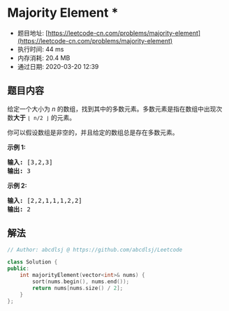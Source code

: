 # Majority Element *
- 题目地址: [https://leetcode-cn.com/problems/majority-element](https://leetcode-cn.com/problems/majority-element)
- 执行时间: 44 ms
- 内存消耗: 20.4 MB
- 通过日期: 2020-03-20 12:39

## 题目内容
<p>给定一个大小为 <em>n </em>的数组，找到其中的多数元素。多数元素是指在数组中出现次数<strong>大于</strong> <code>⌊ n/2 ⌋</code> 的元素。</p>

<p>你可以假设数组是非空的，并且给定的数组总是存在多数元素。</p>



<p><strong>示例 1:</strong></p>

<pre><strong>输入:</strong> [3,2,3]
<strong>输出:</strong> 3</pre>

<p><strong>示例 2:</strong></p>

<pre><strong>输入:</strong> [2,2,1,1,1,2,2]
<strong>输出:</strong> 2
</pre>


## 解法
```cpp
// Author: abcdlsj @ https://github.com/abcdlsj/Leetcode

class Solution {
public:
    int majorityElement(vector<int>& nums) {
        sort(nums.begin(), nums.end());
        return nums[nums.size() / 2];
    }
};

```